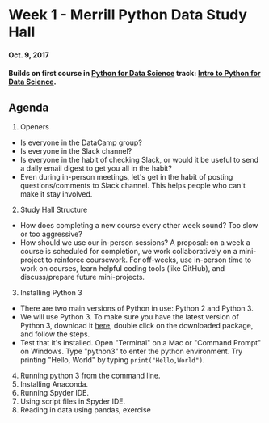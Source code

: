# Week 1 - Merrill Python Data Study Hall
#### Oct. 9, 2017
#### Builds on first course in [Python for Data Science](https://www.datacamp.com/tracks/data-scientist-with-python) track: [Intro to Python for Data Science](https://www.datacamp.com/courses/intro-to-python-for-data-science).

## Agenda
1. Openers
  * Is everyone in the DataCamp group?
  * Is everyone in the Slack channel?
  * Is everyone in the habit of checking Slack, or would it be useful to send a daily email digest to get you all in the habit?
  * Even during in-person meetings, let's get in the habit of posting questions/comments to Slack channel.  This helps people who can't make it stay involved.
2. Study Hall Structure
  * How does completing a new course every other week sound? Too slow or too aggressive?
  * How should we use our in-person sessions?  A proposal: on a week a course is scheduled for completion, we work collaboratively on a mini-project to reinforce coursework.  For off-weeks, use in-person time to work on courses, learn helpful coding tools (like GitHub), and discuss/prepare future mini-projects.
3. Installing Python 3
 * There are two main versions of Python in use: Python 2 and Python 3.
 * We will use Python 3. To make sure you have the latest version of Python 3, download it [here](https://www.python.org/downloads/), double click on the downloaded package, and follow the steps.
 * Test that it's installed.  Open "Terminal" on a Mac or "Command Prompt" on Windows. Type "python3" to enter the python environment.  Try printing "Hello, World" by typing `print("Hello,World")`.   

4.  Running python 3 from the command line.  
5.  Installing Anaconda.
6.  Running Spyder IDE.
7.  Using script files in Spyder IDE.
8.  Reading in data using pandas, exercise
